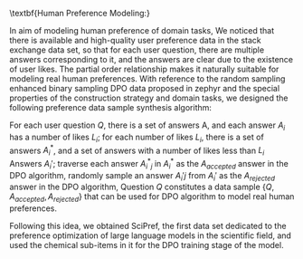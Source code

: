 \textbf{Human Preference Modeling:}

In aim of modeling human preference of domain tasks, We noticed that there is available and high-quality user preference data in the stack exchange data set, so that for each user question, there are multiple answers corresponding to it, and the answers are clear due to the existence of user likes. The partial order relationship makes it naturally suitable for modeling real human preferences. With reference to the random sampling enhanced binary sampling DPO data proposed in zephyr and the special properties of the construction strategy and domain tasks, we designed the following preference data sample synthesis algorithm:

For each user question $Q$, there is a set of answers A, and each answer $A_i$ has a number of likes $L_i$; for each number of likes $L_i$, there is a set of answers $A_i^*$, and a set of answers with a number of likes less than $L_i$ Answers $A_i'$; traverse each answer $A_i^*_j$ in $A_i^*$ as the $A_{accepted}$ answer in the DPO algorithm, randomly sample an answer $A_i'j$ from $A_i'$ as the $A_{rejected}$ answer in the DPO algorithm, Question $Q$ constitutes a data sample $\{Q,A_{accepted},A_{rejected}\}$ that can be used for DPO algorithm to model real human preferences.

Following this idea, we obtained SciPref, the first data set dedicated to the preference optimization of large language models in the scientific field, and used the chemical sub-items in it for the DPO training stage of the model.